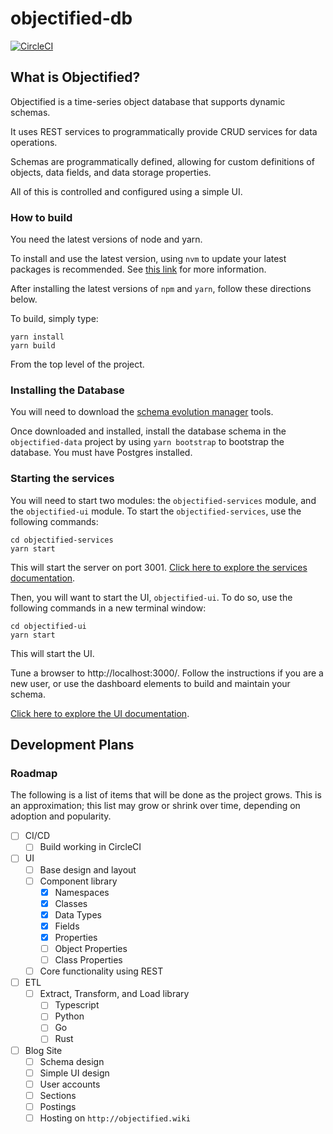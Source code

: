 # objectified-db 

[![CircleCI](https://dl.circleci.com/status-badge/img/gh/KenSuenobu/objectified-db/tree/main.svg?style=svg)](https://dl.circleci.com/status-badge/redirect/gh/KenSuenobu/objectified-db/tree/main)

## What is Objectified?

Objectified is a time-series object database that supports dynamic schemas.

It uses REST services to programmatically provide CRUD services for 
data operations.

Schemas are programmatically defined, allowing for custom definitions of
objects, data fields, and data storage properties.

All of this is controlled and configured using a simple UI.

### How to build

You need the latest versions of node and yarn.

To install and use the latest version, using `nvm` to update your latest packages
is recommended.  See [this link](https://github.com/nvm-sh/nvm) for more information.

After installing the latest versions of `npm` and `yarn`, follow these directions below.

To build, simply type:

```shell
yarn install
yarn build
```

From the top level of the project.

### Installing the Database

You will need to download the [schema evolution manager](https://github.com/mbryzek/schema-evolution-manager)
tools.

Once downloaded and installed, install the database schema in the `objectified-data`
project by using `yarn bootstrap` to bootstrap the database.  You must have
Postgres installed.

### Starting the services

You will need to start two modules: the `objectified-services` module, and
the `objectified-ui` module.  To start the `objectified-services`, use
the following commands:

```shell
cd objectified-services
yarn start
```

This will start the server on port 3001.  [Click here to explore the
services documentation](objectified-services/README.md).

Then, you will want to start the UI, `objectified-ui`.  To do so, use the
following commands in a new terminal window:

```shell
cd objectified-ui
yarn start
```

This will start the UI.

Tune a browser to http://localhost:3000/.  Follow the instructions if you
are a new user, or use the dashboard elements to build and maintain your
schema.

[Click here to explore the UI documentation](objectified-ui/README.md).

## Development Plans

### Roadmap

The following is a list of items that will be done as the project grows.  This is
an approximation; this list may grow or shrink over time, depending on adoption
and popularity.

- [ ] CI/CD
  - [ ] Build working in CircleCI

- [ ] UI
  - [ ] Base design and layout
  - [ ] Component library
    - [x] Namespaces
    - [x] Classes
    - [x] Data Types
    - [x] Fields
    - [x] Properties
    - [ ] Object Properties
    - [ ] Class Properties
  - [ ] Core functionality using REST

- [ ] ETL
  - [ ] Extract, Transform, and Load library
    - [ ] Typescript
    - [ ] Python
    - [ ] Go
    - [ ] Rust

- [ ] Blog Site
  - [ ] Schema design
  - [ ] Simple UI design
  - [ ] User accounts
  - [ ] Sections
  - [ ] Postings
  - [ ] Hosting on `http://objectified.wiki`
